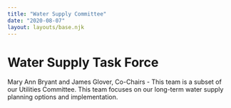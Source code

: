 ```yaml
---
title: "Water Supply Committee"
date: "2020-08-07"
layout: layouts/base.njk
---
```


# Water Supply Task Force

Mary Ann Bryant and James Glover, Co-Chairs - This team is a subset of our Utilities Committee. This team focuses on our long-term water supply planning options and implementation.